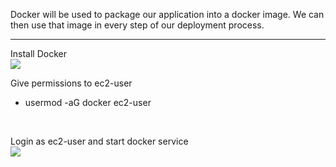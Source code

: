 Docker will be used to package our application into a docker image. We can then use that image in every step of our deployment process.

<hr>

Install Docker
<br>
<img src="https://github.com/LawrenceDavy13/DevopsProject-2-Java/blob/main/images/Docker/Install%20docker/image.png">
<br>

Give permissions to ec2-user
- usermod -aG docker ec2-user

<br>

Login as ec2-user and start docker service
<br>
<img src="https://github.com/LawrenceDavy13/DevopsProject-2-Java/blob/main/images/Docker/Install%20docker/image3.png">

